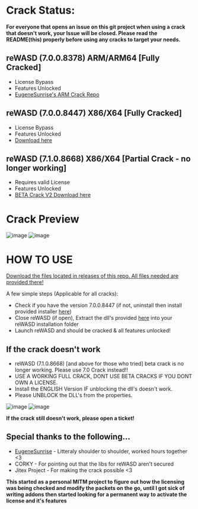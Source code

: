 # Crack Status:

**For everyone that opens an issue on this git project when using a crack that doesn't work, your Issue will be closed. Please read the README(this) properly before using any cracks to target your needs.**

## reWASD (7.0.0.8378) ARM/ARM64 [Fully Cracked]
- License Bypass
- Features Unlocked
- [EugeneSunrise's ARM Crack Repo](https://github.com/EugeneSunrise/reWASD)

## reWASD (7.0.0.8447) X86/X64 [Fully Cracked]
- License Bypass
- Features Unlocked
- [Download here](https://github.com/RedDot-3ND7355/reWASD/releases/tag/7.0.0.8447v2)

## reWASD (7.1.0.8668) X86/X64 [Partial Crack - no longer working]
- Requires valid License
- Features Unlocked
- [BETA Crack V2 Download here](https://github.com/RedDot-3ND7355/reWASD/tree/7.1.0.8668v2)

# Crack Preview

![image](https://github.com/RedDot-3ND7355/reWASD/assets/6676924/99878f34-03e0-4147-a7d0-042feaf8681b)
![image](https://github.com/RedDot-3ND7355/reWASD/assets/6676924/8e443283-abd5-4ad5-876c-8bd25705e346)

# HOW TO USE
[Download the files located in releases of this repo. All files needed are provided there!](https://github.com/RedDot-3ND7355/reWASD/releases)

A few simple steps (Applicable for all cracks):
- Check if you have the version 7.0.0.8447 (if not, uninstall then install provided installer [here](https://github.com/RedDot-3ND7355/reWASD/releases))
- Close reWASD (if open), Extract the dll's provided [here](https://github.com/RedDot-3ND7355/reWASD/releases) into your reWASD installation folder
- Launch reWASD and should be cracked & all features unlocked!

## If the crack doesn't work
- reWASD (7.1.0.8668) [and above for those who tried] beta crack is no longer working. Please use 7.0 Crack instead!!
- USE A WORKING FULL CRACK, DONT USE BETA CRACKS IF YOU DONT OWN A LICENSE.
- Install the ENGLISH Version IF unblocking the dll's doesn't work.
- Please UNBLOCK the DLL's from the properties.

![image](https://github.com/RedDot-3ND7355/reWASD/assets/6676924/24730f03-b42a-4257-ae2e-eaf2c7325966)
![image](https://github.com/RedDot-3ND7355/reWASD/assets/6676924/7e4e8273-aef2-441f-9218-7c1f6f114619)

**If the crack still doesn't work, please open a ticket!**

## Special thanks to the following...
- [EugeneSunrise](https://github.com/EugeneSunrise) - Litteraly shoulder to shoulder, worked hours together <3
- CORKY - For pointing out that the libs for reWASD aren't secured
- Jitex Project - For making the crack possible <3
  
**This started as a personal MITM project to figure out how the licensing was being checked and modify the packets on the go, until I got sick of writing addons then started looking for a permanent way to activate the license and it's features**
